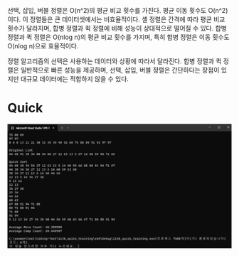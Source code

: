 선택, 삽입, 버블 정렬은 O(n^2)의 평균 비교 횟수를 가진다. 평균 이동 횟수도 O(n^2)이다. 이 정렬들은 큰 데이터셋에서는 비효율적이다.
셸 정렬은 간격에 따라 평균 비교 횟수가 달라지며, 합병 정렬과 퀵 정렬에 비해 성능이 상대적으로 떨어질 수 있다.
합병 정렬과 퀵 정렬은 O(nlog n)의 평균 비교 횟수를 가지며, 특히 합병 정렬은 이동 횟수도 O(nlog n)으로 효율적이다.

정렬 알고리즘의 선택은 사용하는 데이터와 상황에 따라서 달라진다.
합병 정렬과 퀵 정렬은 일반적으로 빠른 성능을 제공하며, 선택, 삽입, 버블 정렬은 간단하다는 장점이 있지만 대규모 데이터에는 적합하지 않을 수 있다.
# Quick
![](./1130_quick_training.png)
